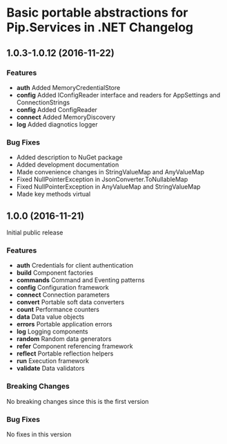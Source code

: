 # Basic portable abstractions for Pip.Services in .NET Changelog

## <a name="1.0.3-1.0.12"></a> 1.0.3-1.0.12 (2016-11-22)

### Features
* **auth** Added MemoryCredentialStore
* **config** Added IConfigReader interface and readers for AppSettings and ConnectionStrings
* **config** Added ConfigReader
* **connect** Added MemoryDiscovery
* **log** Added diagnotics logger

### Bug Fixes
* Added description to NuGet package
* Added development documentation
* Made convenience changes in StringValueMap and AnyValueMap
* Fixed NullPointerException in JsonConverter.ToNullableMap
* Fixed NullPointerException in AnyValueMap and StringValueMap
* Made key methods virtual

## <a name="1.0.0"></a> 1.0.0 (2016-11-21)

Initial public release

### Features
* **auth** Credentials for client authentication
* **build** Component factories
* **commands** Command and Eventing patterns
* **config** Configuration framework
* **connect** Connection parameters
* **convert** Portable soft data converters
* **count** Performance counters
* **data** Data value objects
* **errors** Portable application errors
* **log** Logging components
* **random** Random data generators
* **refer** Component referencing framework
* **reflect** Portable reflection helpers
* **run** Execution framework
* **validate** Data validators

### Breaking Changes
No breaking changes since this is the first version

### Bug Fixes
No fixes in this version

